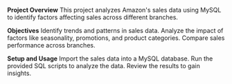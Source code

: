 
**Project Overview**
This project analyzes Amazon's sales data using MySQL to identify factors affecting sales across different branches.

**Objectives**
Identify trends and patterns in sales data.
Analyze the impact of factors like seasonality, promotions, and product categories.
Compare sales performance across branches.

**Setup and Usage**
Import the sales data into a MySQL database.
Run the provided SQL scripts to analyze the data.
Review the results to gain insights.


